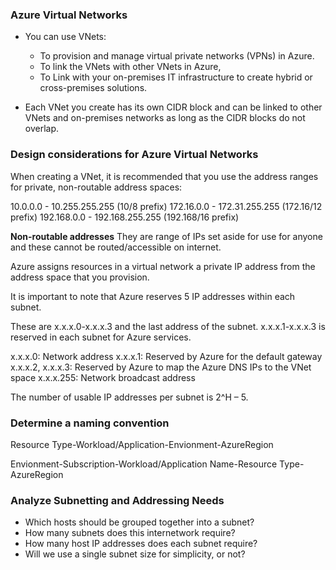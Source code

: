 ### Azure Virtual Networks
- You can use VNets:
    - To provision and manage virtual private networks (VPNs) in Azure.
    - To link the VNets with other VNets in Azure, 
    - To Link with your on-premises IT infrastructure to create hybrid or cross-premises solutions. 

- Each VNet you create has its own CIDR block and can be linked to other VNets and on-premises networks as long as the CIDR blocks do not overlap. 

### Design considerations for Azure Virtual Networks

When creating a VNet, it is recommended that you use the address ranges for private, non-routable address spaces:

10.0.0.0 - 10.255.255.255 (10/8 prefix)
172.16.0.0 - 172.31.255.255 (172.16/12 prefix)
192.168.0.0 - 192.168.255.255 (192.168/16 prefix)

**Non-routable addresses**
They are range of IPs set aside for use for anyone and these cannot be routed/accessible on internet.

Azure assigns resources in a virtual network a private IP address from the address space that you provision.

It is important to note that Azure reserves 5 IP addresses within each subnet.

These are x.x.x.0-x.x.x.3 and the last address of the subnet.
x.x.x.1-x.x.x.3 is reserved in each subnet for Azure services.

x.x.x.0: Network address
x.x.x.1: Reserved by Azure for the default gateway
x.x.x.2, x.x.x.3: Reserved by Azure to map the Azure DNS IPs to the VNet space
x.x.x.255: Network broadcast address

The number of usable IP addresses per subnet is 2^H – 5.

### Determine a naming convention

Resource Type-Workload/Application-Envionment-AzureRegion

Envionment-Subscription-Workload/Application Name-Resource Type-AzureRegion

### Analyze Subnetting and Addressing Needs

- Which hosts should be grouped together into a subnet?
- How many subnets does this internetwork require?
- How many host IP addresses does each subnet require?
- Will we use a single subnet size for simplicity, or not?